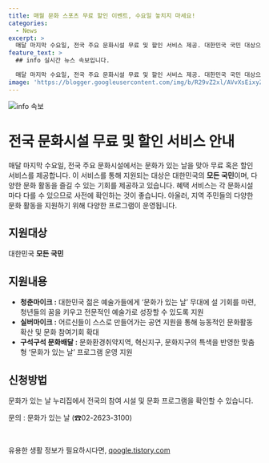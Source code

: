 ```yaml
---
title: 매월 문화 스포츠 무료 할인 이벤트, 수요일 놓치지 마세요!
categories:
  - News
excerpt: >
  매달 마지막 수요일, 전국 주요 문화시설 무료 및 할인 서비스 제공. 대한민국 국민 대상으로 지역 주민의 문화 활동 지원. 청춘마이크로는 젊은 예술가에게 무대를 제공하고, 실버마이크로는 어르신들의 공연을 지원하여 문화 참여 기회를 확대한다. 누리집에서 참여 시설과 프로그램 확인 가능.
feature_text: >
  ## info 실시간 뉴스 속보입니다.

  매달 마지막 수요일, 전국 주요 문화시설 무료 및 할인 서비스 제공. 대한민국 국민 대상으로 지역 주민의 문화 활동 지원. 청춘마이크로는 젊은 예술가에게 무대를 제공하고, 실버마이크로는 어르신들의 공연을 지원하여 문화 참여 기회를 확대한다. 누리집에서 참여 시설과 프로그램 확인 가능.
image: 'https://blogger.googleusercontent.com/img/b/R29vZ2xl/AVvXsEixyZcFfHzMRdzZMjFBmAUKJYCLCGyLL1o632UiGVXcaFdKo_bkvkuCioo0uUKlGfBVcT3P84aROyZIXSBEx3Aw5nCQ3pTgDom1WDC4m8eifvWiAmWEEVb4x6G_l8C0QH225ldMjyaFvpxGEBGNO37VmDTDMHGhJPq73UglMfDca1-0aw/s1600/blogspot.png'
---
```


<p><img src="https://blogger.googleusercontent.com/img/b/R29vZ2xl/AVvXsEixyZcFfHzMRdzZMjFBmAUKJYCLCGyLL1o632UiGVXcaFdKo_bkvkuCioo0uUKlGfBVcT3P84aROyZIXSBEx3Aw5nCQ3pTgDom1WDC4m8eifvWiAmWEEVb4x6G_l8C0QH225ldMjyaFvpxGEBGNO37VmDTDMHGhJPq73UglMfDca1-0aw/s1600/blogspot.png" alt="info 속보" /></p>

<h1>전국 문화시설 무료 및 할인 서비스 안내</h1>

<p data-ke-size="size16">매달 마지막 수요일, 전국 주요 문화시설에서는 문화가 있는 날을 맞아 무료 혹은 할인 서비스를 제공합니다. 이 서비스를 통해 지원되는 대상은 대한민국의 <b>모든 국민</b>이며, 다양한 문화 활동을 즐길 수 있는 기회를 제공하고 있습니다. 혜택 서비스는 각 문화시설 마다 다를 수 있으므로 사전에 확인하는 것이 좋습니다. 아울러, 지역 주민들의 다양한 문화 활동을 지원하기 위해 다양한 프로그램이 운영됩니다.</p>

<h2 data-ke-size="size26">지원대상</h2>

<p data-ke-size="size16"> 대한민국 <b>모든 국민</b></p>

<h2 data-ke-size="size26">지원내용</h2>

<ul>
  <li><b>청춘마이크 :</b> 대한민국 젊은 예술가들에게 ‘문화가 있는 날’ 무대에 설 기회를 마련, 청년들의 꿈을 키우고 전문적인 예술가로 성장할 수 있도록 지원</li>
  <li><b>실버마이크 :</b> 어르신들이 스스로 만들어가는 공연 지원을 통해 능동적인 문화활동 확산 및 문화 참여기회 확대</li>
  <li><b>구석구석 문화배달 :</b> 문화환경취약지역, 혁신지구, 문화지구의 특색을 반영한 맞춤형 ‘문화가 있는 날’ 프로그램 운영 지원</li>
</ul>

<h2 data-ke-size="size26">신청방법</h2>

<p data-ke-size="size16">문화가 있는 날 누리집에서 전국의 참여 시설 및 문화 프로그램을 확인할 수 있습니다.</p>

<p data-ke-size="size16">문의 : 문화가 있는 날 (☎02-2623-3100)</p>

<p data-ke-size="size16">&nbsp;</p>
유용한 생활 정보가 필요하시다면, <a href="https://qoogle.tistory.com" rel="dofollow">qoogle.tistory.com</a>


